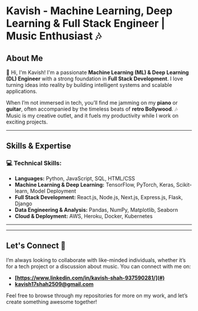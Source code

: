 # Kavish - Machine Learning, Deep Learning & Full Stack Engineer | Music Enthusiast 🎶

## About Me

👋 Hi, I'm Kavish! I'm a passionate **Machine Learning (ML) & Deep Learning (DL) Engineer** with a strong foundation in **Full Stack Development**. I love turning ideas into reality by building intelligent systems and scalable applications.

When I’m not immersed in tech, you’ll find me jamming on my **piano** or **guitar**, often accompanied by the timeless beats of **retro Bollywood**. 🎶 Music is my creative outlet, and it fuels my productivity while I work on exciting projects.

---

## Skills & Expertise

### 💻 **Technical Skills:**
- **Languages:** Python, JavaScript, SQL, HTML/CSS
- **Machine Learning & Deep Learning:** TensorFlow, PyTorch, Keras, Scikit-learn, Model Deployment
- **Full Stack Development:** React.js, Node.js, Next.js, Express.js, Flask, Django
- **Data Engineering & Analysis:** Pandas, NumPy, Matplotlib, Seaborn
- **Cloud & Deployment:** AWS, Heroku, Docker, Kubernetes

---


---

## Let's Connect 🤝

I’m always looking to collaborate with like-minded individuals, whether it’s for a tech project or a discussion about music. You can connect with me on:

- **[https://www.linkedin.com/in/kavish-shah-937590281/](#)**
- **[kavish17shah2509@gmail.com](#)**

Feel free to browse through my repositories for more on my work, and let’s create something awesome together!
